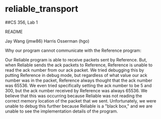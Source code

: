 reliable_transport
==================

##CS 356, Lab 1

README

Jay Wang (jmw86)
Harris Osserman (hgo)


Why our program cannot communicate with the Reference program:

Our Reliable program is able to receive packets sent by Reference.  But, when Reliable sends the ack packets to Reference, Reference is unable to read the ack number from our ack packet.  We tried debugging this by putting Reference in debug mode, but regardless of what value our ack number was in the packet, Reference always thought that the ack number was 65536.  We even tried specifically setting the ack number to be 5 and 300, but the ack number received by Reference was always 65536.  We believe that this was occurring because Reliable was not reading the correct memory location of the packet that we sent.  Unfortunately, we were unable to debug this further because Reliable is a "black box," and we are unable to see the implementation details of the program. 
